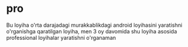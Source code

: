 # pro

Bu loyiha o'rta darajadagi murakkablikdagi android loyihasini yaratishni o'rganishga qaratilgan loyiha, men 3 oy davomida shu loyiha asosida professional loyihalar yaratishni o'rganaman
